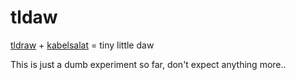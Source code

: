 # tldaw

[tldraw](https://www.tldraw.com/) + [kabelsalat](https://kabel.salat.dev/) = tiny little daw

This is just a dumb experiment so far, don't expect anything more..
